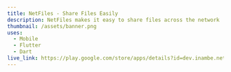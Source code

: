```yaml
---
title: NetFiles - Share Files Easily
description: NetFiles makes it easy to share files across the network
thumbnail: /assets/banner.png
uses:
  - Mobile
  - Flutter
  - Dart
live_link: https://play.google.com/store/apps/details?id=dev.inambe.netfiles
---
```

